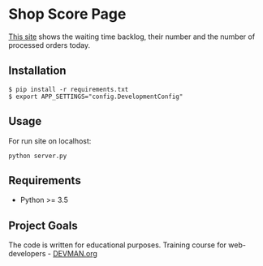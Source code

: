 # Shop Score Page

[This site](https://shop-score.herokuapp.com/) shows the waiting time backlog, their number and the number of processed orders today.

## Installation

```
$ pip install -r requirements.txt
$ export APP_SETTINGS="config.DevelopmentConfig"
```

## Usage

For run site on localhost:
```
python server.py
```

## Requirements

- Python >= 3.5

## Project Goals

The code is written for educational purposes. Training course for web-developers - [DEVMAN.org](https://devman.org)
